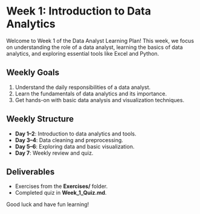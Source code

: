 # Week 1: Introduction to Data Analytics

Welcome to Week 1 of the Data Analyst Learning Plan! This week, we focus on understanding the role of a data analyst, learning the basics of data analytics, and exploring essential tools like Excel and Python.

## Weekly Goals
1. Understand the daily responsibilities of a data analyst.
2. Learn the fundamentals of data analytics and its importance.
3. Get hands-on with basic data analysis and visualization techniques.

## Weekly Structure
- **Day 1–2**: Introduction to data analytics and tools.
- **Day 3–4**: Data cleaning and preprocessing.
- **Day 5–6**: Exploring data and basic visualization.
- **Day 7**: Weekly review and quiz.

## Deliverables
- Exercises from the **Exercises/** folder.
- Completed quiz in **Week_1_Quiz.md**.

Good luck and have fun learning!
